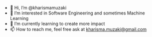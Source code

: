 - 👋  Hi, I’m @kharismamuzaki
- 👀  I’m interested in Software Engineering and sometimes Machine Learning
- 🌱  I’m currently learning to create more impact 
- 📫  How to reach me, feel free ask at kharisma.muzaki@gmail.com

<!---
kharismamuzaki/kharismamuzaki is a ✨ special ✨ repository because its `README.md` (this file) appears on your GitHub profile.
You can click the Preview link to take a look at your changes.
--->
